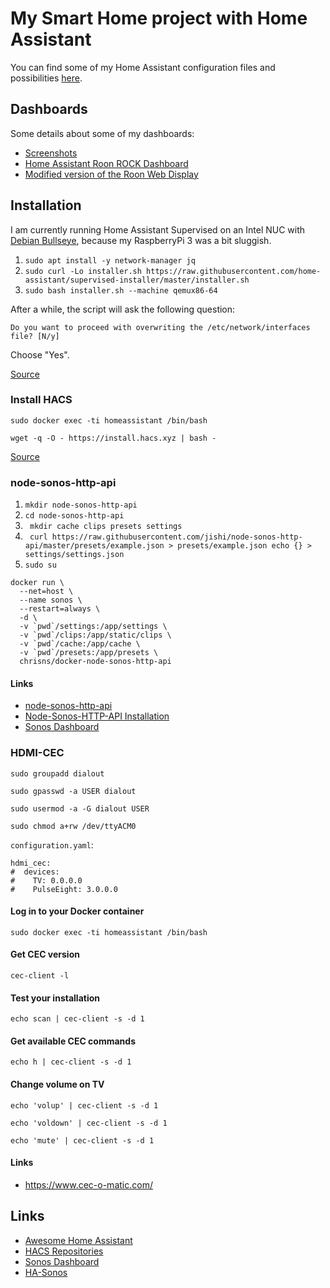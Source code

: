 # My Smart Home project with Home Assistant

You can find some of my Home Assistant configuration files and possibilities [here](https://github.com/florib779/homeassistant-config).

## Dashboards

Some details about some of my dashboards:

* [Screenshots](https://github.com/florib779/homeassistant-config/tree/master/screenshots)
* [Home Assistant Roon ROCK Dashboard](home-assistant-roon-rock-view.md)
* [Modified version of the Roon Web Display](roon-web-display.md)

## Installation

I am currently running Home Assistant Supervised on an Intel NUC with [Debian Bullseye](https://www.debian.org/releases/bullseye/index.en.html), because my RaspberryPi 3 was a bit sluggish.

1. `sudo apt install -y network-manager jq`
2. `sudo curl -Lo installer.sh https://raw.githubusercontent.com/home-assistant/supervised-installer/master/installer.sh`
3. `sudo bash installer.sh --machine qemux86-64`

After a while, the script will ask the following question:

`Do you want to proceed with overwriting the /etc/network/interfaces file? [N/y]`

Choose "Yes".

[Source](https://peyanski.com/how-to-install-home-assistant-supervised-official-way/#Home_Assistant_Supervised_method)

### Install HACS

`sudo docker exec -ti homeassistant /bin/bash`

`wget -q -O - https://install.hacs.xyz | bash -`

[Source](https://hacs.xyz/docs/installation/installation/)

### node-sonos-http-api

1. `mkdir node-sonos-http-api`
2. `cd node-sonos-http-api`
3. ` mkdir cache clips presets settings`
4. ` curl https://raw.githubusercontent.com/jishi/node-sonos-http-api/master/presets/example.json > presets/example.json echo {} > settings/settings.json`
5. `sudo su`

```
docker run \
  --net=host \
  --name sonos \
  --restart=always \
  -d \
  -v `pwd`/settings:/app/settings \
  -v `pwd`/clips:/app/static/clips \
  -v `pwd`/cache:/app/cache \
  -v `pwd`/presets:/app/presets \
  chrisns/docker-node-sonos-http-api
```

#### Links

* [node-sonos-http-api](https://github.com/jishi/node-sonos-http-api)
* [Node-Sonos-HTTP-API Installation](https://www.mkshb.de/howto-node-sonos-http-api-installation/)
* [Sonos Dashboard](https://community.home-assistant.io/t/sonos-dashboard/18843)

### HDMI-CEC

`sudo groupadd dialout`

`sudo gpasswd -a USER dialout`

`sudo usermod -a -G dialout USER`

`sudo chmod a+rw /dev/ttyACM0`

`configuration.yaml`:

```
hdmi_cec:
#  devices:
#    TV: 0.0.0.0
#    PulseEight: 3.0.0.0
```

#### Log in to your Docker container

`sudo docker exec -ti homeassistant /bin/bash`

#### Get CEC version

`cec-client -l`

#### Test your installation

`echo scan | cec-client -s -d 1`

#### Get available CEC commands

`echo h | cec-client -s -d 1`

#### Change volume on TV

`echo 'volup' | cec-client -s -d 1`

`echo 'voldown' | cec-client -s -d 1`

`echo 'mute' | cec-client -s -d 1`

#### Links
* https://www.cec-o-matic.com/

## Links
* [Awesome Home Assistant](https://www.awesome-ha.com)
* [HACS Repositories](https://hacs-repositories.web.app/)
* [Sonos Dashboard](https://community.home-assistant.io/t/sonos-dashboard/18843)
* [HA-Sonos](https://github.com/vmcosco/HA-Sonos)

